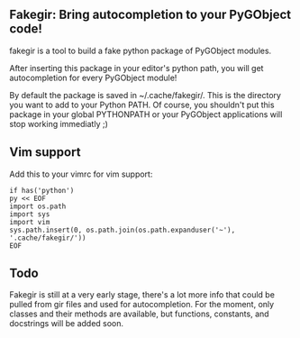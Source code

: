 Fakegir: Bring autocompletion to your PyGObject code!
-----------------------------------------------------

fakegir is a tool to build a fake python package of PyGObject modules.

After inserting this package in your editor's python path, you will get
autocompletion for every PyGObject module!

By default the package is saved in ~/.cache/fakegir/. This is the directory you
want to add to your Python PATH.
Of course, you shouldn't put this package in your global PYTHONPATH or your 
PyGObject applications will stop working immediatly ;)

Vim support
-----------
Add this to your vimrc for vim support:

    if has('python')
    py << EOF
    import os.path
    import sys
    import vim
    sys.path.insert(0, os.path.join(os.path.expanduser('~'), '.cache/fakegir/'))
    EOF


Todo
----

Fakegir is still at a very early stage, there's a lot more info that could be 
pulled from gir files and used for autocompletion. For the moment, only classes
and their methods are available, but functions, constants, and docstrings will 
be added soon.
